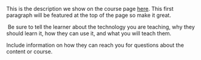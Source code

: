 This is the description we show on the course page [here](https://lab.github.com/CAStudentReadiness/course-1-what-makes-a-good-public-speaker). This first paragraph will be featured at the top of the page so make it great.
​

​
Be sure to tell the learner about the technology you are teaching, why they should learn it, how they can use it, and what you will teach them.
​


Include information on how they can reach you for questions about the content or course. 